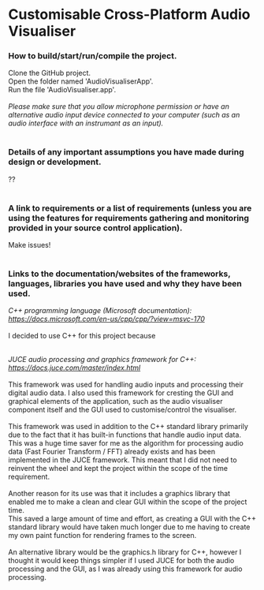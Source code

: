 # Customisable Cross-Platform Audio Visualiser


### How to build/start/run/compile the project.

Clone the GitHub project.<br>
Open the folder named 'AudioVisualiserApp'.<br>
Run the file 'AudioVisualiser.app'.<br><br>
*Please make sure that you allow microphone permission or have an alternative audio input device connected to your computer (such as an audio interface with an instrumant as an input).*
<br><br>

### Details of any important assumptions you have made during design or development.

??
<br><br>

### A link to requirements or a list of requirements (unless you are using the features for requirements gathering and monitoring provided in your source control application).

Make issues!
<br><br>

### Links to the documentation/websites of the frameworks, languages, libraries you have used and why they have been used.

*C++ programming language (Microsoft documentation):
https://docs.microsoft.com/en-us/cpp/cpp/?view=msvc-170*
<br><br>
I decided to use C++ for this project because
<br><br>

*JUCE audio processing and graphics framework for C++:
https://docs.juce.com/master/index.html*
<br><br>
This framework was used for handling audio inputs and processing their digital audio data.
I also used this framework for cresting the GUI and graphical elements of the application, such as the audio visualiser component itself and the GUI used to customise/control the visualiser.
<br><br>
This framework was used in addition to the C++ standard library primarily due to the fact that it has built-in functions that handle audio input data. This was a huge time saver for me as the algorithm for processing audio data (Fast Fourier Transform / FFT) already exists and has been implemented in the JUCE framework. This meant that I did not need to reinvent the wheel and kept the project within the scope of the time requirement.
<br><br>
Another reason for its use was that it includes a graphics library that enabled me to make a clean and clear GUI within the scope of the project time.
<br>
This saved a large amount of time and effort, as creating a GUI with the C++ standard library would have taken much longer due to me having to create my own paint function for rendering frames to the screen.
<br><br>
An alternative library would be the graphics.h library for C++, however I thought it would keep things simpler if I used JUCE for both the audio processing and the GUI, as I was already using this framework for audio processing.
